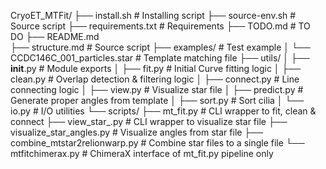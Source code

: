CryoET_MTFit/
├── install.sh			# Installing script
├── source-env.sh		# Source script
├── requirements.txt	# Requirements
├── TODO.md			    # TO DO
├── README.md			
├── structure.md		# Source script
├── examples/			# Test example
│   └── CCDC146C_001_particles.star     # Template matching file
├── utils/
│   ├── __init__.py     # Module exports
│   ├── fit.py          # Initial Curve fitting logic
│   ├── clean.py        # Overlap detection & filtering logic
│   ├── connect.py      # Line connecting logic
│   ├── view.py      	# Visualize star file
│   ├── predict.py      # Generate proper angles from template
│   ├── sort.py         # Sort cilia
│   └── io.py           # I/O utilities
└── scripts/
    ├── mt_fit.py       # CLI wrapper to fit, clean & connect
    ├── view_star_.py   # CLI wrapper to visualize star file
    ├── visualize_star_angles.py   # Visualize angles from star file
    ├── combine_mtstar2relionwarp.py   # Combine star files to a single file
    └── mtfitchimerax.py     # ChimeraX interface of mt_fit.py pipeline only